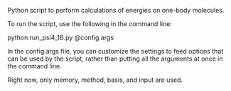 Python script to perform calculations of energies on one-body molecules.

To run the script, use the following in the command line:

python run_psi4_1B.py @config.args

In the config.args file, you can customize the settings to feed options
that can be used by the script, rather than putting all the arguments
at once in the command line.

Right now, only memory, method, basis, and input are used.
